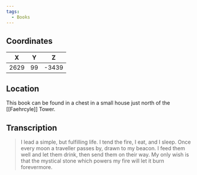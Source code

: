 ```yaml
---
tags:
  - Books
---
```


## Coordinates
| **X** | **Y** | **Z** |
| :---: | :---: | :---: |
| 2629  |  99   | -3439 |

## Location
This book can be found in a chest in a small house just north of the [[Faehrcyle]] Tower.

## Transcription
> I lead a simple, but fulfilling life. I tend the fire, I eat, and I sleep. Once every moon a traveller passes by, drawn to my beacon. I feed them well and let them drink, then send them on their way. My only wish is that the mystical stone which powers my fire will let it burn forevermore.
